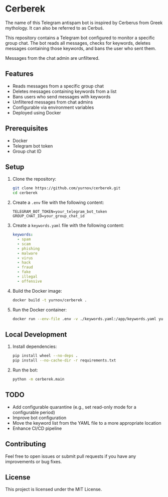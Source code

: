 # Cerberek

The name of this Telegram antispam bot is inspired by Cerberus from Greek mythology. It can also be referred to as Cerbuś.

This repository contains a Telegram bot configured to monitor a specific group chat. The bot reads all messages, checks for keywords, deletes messages containing those keywords, and bans the user who sent them.

Messages from the chat admin are unfiltered.

## Features

- Reads messages from a specific group chat
- Deletes messages containing keywords from a list
- Bans users who send messages with keywords
- Unfiltered messages from chat admins
- Configurable via environment variables
- Deployed using Docker

## Prerequisites

- Docker
- Telegram bot token
- Group chat ID

## Setup

1. Clone the repository:

    ```sh
    git clone https://github.com/yurnov/cerberek.git
    cd cerberek
    ```

2. Create a `.env` file with the following content:

    ```env
    TELEGRAM_BOT_TOKEN=your_telegram_bot_token
    GROUP_CHAT_ID=your_group_chat_id
    ```

3. Create a `keywords.yaml` file with the following content:

    ```yaml
    keywords:
      - spam
      - scam
      - phishing
      - malware
      - virus
      - hack
      - fraud
      - fake
      - illegal
      - offensive
    ```

4. Build the Docker image:

    ```sh
    docker build -t yurnov/cerberek .
    ```

5. Run the Docker container:

    ```sh
    docker run --env-file .env -v ./keywords.yaml:/app/keywords.yaml yurnov/cerberek
    ```

## Local Development

1. Install dependencies:

    ```sh
    pip install wheel --no-deps .
    pip install --no-cache-dir -r requirements.txt
    ```

2. Run the bot:

    ```sh
    python -m cerberek.main
    ```

## TODO

- Add configurable quarantine (e.g., set read-only mode for a configurable period)
- Improve bot configuration
- Move the keyword list from the YAML file to a more appropriate location
- Enhance CI/CD pipeline

## Contributing

Feel free to open issues or submit pull requests if you have any improvements or bug fixes.

## License

This project is licensed under the MIT License.
